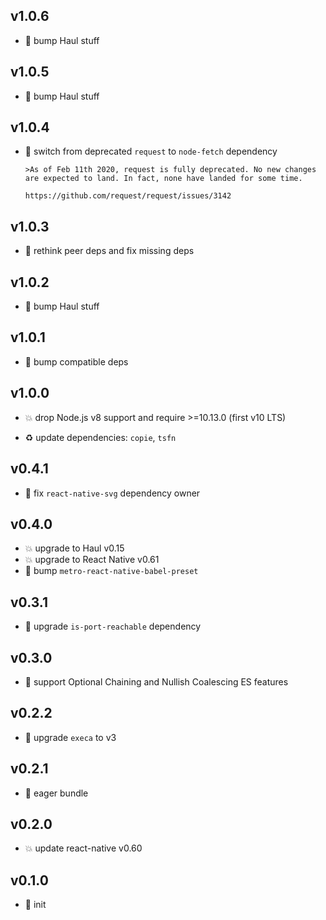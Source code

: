 ## v1.0.6

* 🐞 bump Haul stuff

## v1.0.5

* 🐞 bump Haul stuff

## v1.0.4

* 🐞 switch from deprecated `request` to `node-fetch` dependency

  ```
  >As of Feb 11th 2020, request is fully deprecated. No new changes are expected to land. In fact, none have landed for some time.
  
  https://github.com/request/request/issues/3142
  ```

## v1.0.3

* 🐞 rethink peer deps and fix missing deps

## v1.0.2

* 🐞 bump Haul stuff

## v1.0.1

* 🐞 bump compatible deps

## v1.0.0

* 💥 drop Node.js v8 support and require >=10.13.0 (first v10 LTS)

* ♻️ update dependencies: `copie`, `tsfn`

## v0.4.1

* 🐞 fix `react-native-svg` dependency owner

## v0.4.0

* 💥 upgrade to Haul v0.15
* 💥 upgrade to React Native v0.61
* 🐞 bump `metro-react-native-babel-preset`

## v0.3.1

* 🐞 upgrade `is-port-reachable` dependency

## v0.3.0

* 🌱 support Optional Chaining and Nullish Coalescing ES features

## v0.2.2

* 🐞 upgrade `execa` to v3

## v0.2.1

* 🐞 eager bundle

## v0.2.0

* 💥 update react-native v0.60

## v0.1.0

* 🐣 init
